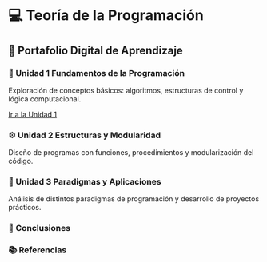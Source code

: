 # 💻 Teoría de la Programación  

## 🧭 Portafolio Digital de Aprendizaje  

### 🧩 Unidad 1 Fundamentos de la Programación  
Exploración de conceptos básicos: algoritmos, estructuras de control y lógica computacional.  

[Ir a la Unidad 1](unidad1.md)


### ⚙️ Unidad 2 Estructuras y Modularidad  
Diseño de programas con funciones, procedimientos y modularización del código.  

### 🧠 Unidad 3 Paradigmas y Aplicaciones  
Análisis de distintos paradigmas de programación y desarrollo de proyectos prácticos.

### 🧾 Conclusiones  

### 📚 Referencias 
